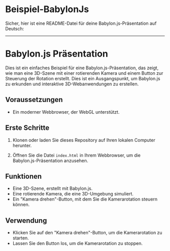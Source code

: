 # Beispiel-BabylonJs
Sicher, hier ist eine README-Datei für deine Babylon.js-Präsentation auf Deutsch:

---

# Babylon.js Präsentation

Dies ist ein einfaches Beispiel für eine Babylon.js-Präsentation, das zeigt, wie man eine 3D-Szene mit einer rotierenden Kamera und einem Button zur Steuerung der Rotation erstellt. Dies ist ein Ausgangspunkt, um Babylon.js zu erkunden und interaktive 3D-Webanwendungen zu erstellen.

## Voraussetzungen

- Ein moderner Webbrowser, der WebGL unterstützt.

## Erste Schritte

1. Klonen oder laden Sie dieses Repository auf Ihren lokalen Computer herunter.

2. Öffnen Sie die Datei `index.html` in Ihrem Webbrowser, um die Babylon.js-Präsentation anzusehen.

## Funktionen

- Eine 3D-Szene, erstellt mit Babylon.js.
- Eine rotierende Kamera, die eine 3D-Umgebung simuliert.
- Ein "Kamera drehen"-Button, mit dem Sie die Kamerarotation steuern können.

## Verwendung

- Klicken Sie auf den "Kamera drehen"-Button, um die Kamerarotation zu starten.
- Lassen Sie den Button los, um die Kamerarotation zu stoppen.

